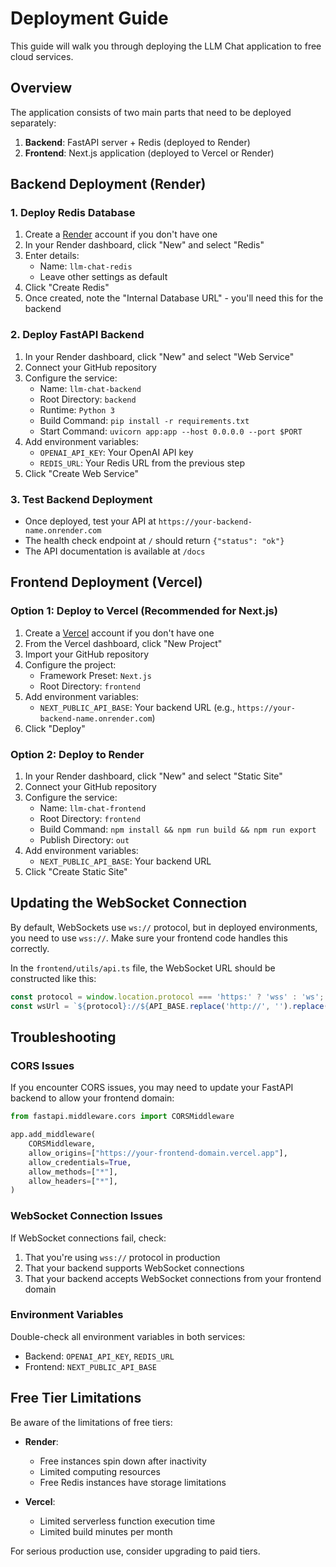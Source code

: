# Deployment Guide

This guide will walk you through deploying the LLM Chat application to free cloud services.

## Overview

The application consists of two main parts that need to be deployed separately:

1. **Backend**: FastAPI server + Redis (deployed to Render)
2. **Frontend**: Next.js application (deployed to Vercel or Render)

## Backend Deployment (Render)

### 1. Deploy Redis Database

1. Create a [Render](https://render.com) account if you don't have one
2. In your Render dashboard, click "New" and select "Redis"
3. Enter details:
   - Name: `llm-chat-redis`
   - Leave other settings as default
4. Click "Create Redis"
5. Once created, note the "Internal Database URL" - you'll need this for the backend 

### 2. Deploy FastAPI Backend

1. In your Render dashboard, click "New" and select "Web Service"
2. Connect your GitHub repository
3. Configure the service:
   - Name: `llm-chat-backend`
   - Root Directory: `backend`
   - Runtime: `Python 3`
   - Build Command: `pip install -r requirements.txt`
   - Start Command: `uvicorn app:app --host 0.0.0.0 --port $PORT`
4. Add environment variables:
   - `OPENAI_API_KEY`: Your OpenAI API key
   - `REDIS_URL`: Your Redis URL from the previous step
5. Click "Create Web Service"

### 3. Test Backend Deployment

- Once deployed, test your API at `https://your-backend-name.onrender.com`
- The health check endpoint at `/` should return `{"status": "ok"}`
- The API documentation is available at `/docs`

## Frontend Deployment (Vercel)

### Option 1: Deploy to Vercel (Recommended for Next.js)

1. Create a [Vercel](https://vercel.com) account if you don't have one
2. From the Vercel dashboard, click "New Project"
3. Import your GitHub repository
4. Configure the project:
   - Framework Preset: `Next.js`
   - Root Directory: `frontend`
5. Add environment variables:
   - `NEXT_PUBLIC_API_BASE`: Your backend URL (e.g., `https://your-backend-name.onrender.com`)
6. Click "Deploy"

### Option 2: Deploy to Render

1. In your Render dashboard, click "New" and select "Static Site"
2. Connect your GitHub repository
3. Configure the service:
   - Name: `llm-chat-frontend`
   - Root Directory: `frontend`
   - Build Command: `npm install && npm run build && npm run export`
   - Publish Directory: `out`
4. Add environment variables:
   - `NEXT_PUBLIC_API_BASE`: Your backend URL
5. Click "Create Static Site"

## Updating the WebSocket Connection

By default, WebSockets use `ws://` protocol, but in deployed environments, you need to use `wss://`. Make sure your frontend code handles this correctly.

In the `frontend/utils/api.ts` file, the WebSocket URL should be constructed like this:

```typescript
const protocol = window.location.protocol === 'https:' ? 'wss' : 'ws';
const wsUrl = `${protocol}://${API_BASE.replace('http://', '').replace('https://', '')}/chat/ws?prompt=${encodeURIComponent(prompt)}`;
```

## Troubleshooting

### CORS Issues

If you encounter CORS issues, you may need to update your FastAPI backend to allow your frontend domain:

```python
from fastapi.middleware.cors import CORSMiddleware

app.add_middleware(
    CORSMiddleware,
    allow_origins=["https://your-frontend-domain.vercel.app"],
    allow_credentials=True,
    allow_methods=["*"],
    allow_headers=["*"],
)
```

### WebSocket Connection Issues

If WebSocket connections fail, check:
1. That you're using `wss://` protocol in production
2. That your backend supports WebSocket connections
3. That your backend accepts WebSocket connections from your frontend domain

### Environment Variables

Double-check all environment variables in both services:
- Backend: `OPENAI_API_KEY`, `REDIS_URL`
- Frontend: `NEXT_PUBLIC_API_BASE`

## Free Tier Limitations

Be aware of the limitations of free tiers:

- **Render**:
  - Free instances spin down after inactivity
  - Limited computing resources
  - Free Redis instances have storage limitations

- **Vercel**:
  - Limited serverless function execution time
  - Limited build minutes per month

For serious production use, consider upgrading to paid tiers.